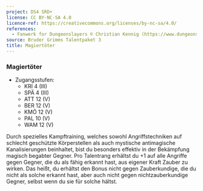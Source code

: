 ```yaml
---
project: DS4 SRD+
license: CC BY-NC-SA 4.0
licence-ref: https://creativecommons.org/licenses/by-nc-sa/4.0/
references: 
  - Fanwerk for Dungeonslayers © Christian Kennig (https://www.dungeonslayers.net/)
source: Bruder Grimms Talentpaket 3
title: Magiertöter
---
```


### Magiertöter

- Zugangsstufen:
  - KRI 4 (III)
  - SPÄ 4 (III)
  - ATT 12 (V)
  - BER 12 (V)
  - KMÖ 12 (V)
  - PAL 10 (V)
  - WAM 12 (V)

Durch spezielles Kampftraining, welches sowohl Angriffstechniken auf schlecht geschützte Körperstellen als auch mystische antimagische Kanalisierungen beinhaltet, bist du besonders effektiv in der Bekämpfung magisch begabter Gegner. Pro Talentrang erhältst du +1 auf alle Angriffe gegen Gegner, die du als fähig erkannt hast, aus eigener Kraft Zauber zu wirken. Das heißt, du erhältst den Bonus nicht gegen Zauberkundige, die du nicht als solche erkannt hast, aber auch nicht gegen nichtzauberkundige Gegner, selbst wenn du sie für solche hältst.

